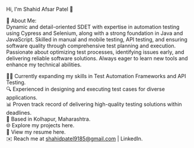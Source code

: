 Hi, I'm Shahid Afsar Patel 👋

👤 About Me:                                                                                                                                                                                     
Dynamic and detail-oriented SDET with expertise in automation testing using Cypress and Selenium, along with a strong foundation in Java and JavaScript. Skilled in manual and mobile testing, API testing, and ensuring software quality through comprehensive test planning and execution. Passionate about optimizing test processes, identifying issues early, and delivering reliable software solutions. Always eager to learn new tools and enhance my technical abilities.

🧑‍💻 Currently expanding my skills in Test Automation Frameworks and API Testing.                                                                                                                   
                                                                                                                                                                                                 🔍 Experienced in designing and executing test cases for diverse applications.                                                                                                                                                                                
📊 Proven track record of delivering high-quality testing solutions within deadlines.                                                                                                             
📍 Based in Kolhapur, Maharashtra.                                                                                                                                                                                                                                                                                                                          
🌐 Explore my projects here.                                                                                                                                                                       
📄 View my resume here.                                                                                                                                                                   
✉️ Reach me at shahidpatel9185@gmail.com | LinkedIn.
